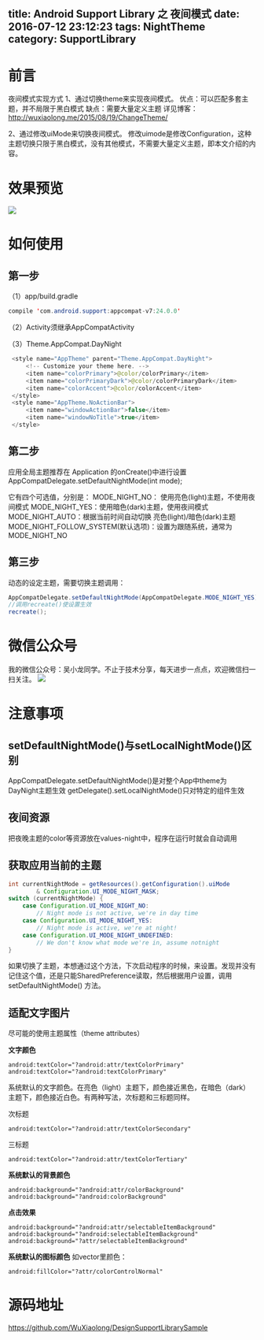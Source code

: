 title: Android Support Library 之 夜间模式
date: 2016-07-12 23:12:23
tags: NightTheme
category: SupportLibrary
---
# 前言
夜间模式实现方式
1、通过切换theme来实现夜间模式。
优点：可以匹配多套主题，并不局限于黑白模式
缺点：需要大量定义主题
详见博客：http://wuxiaolong.me/2015/08/19/ChangeTheme/

2、通过修改uiMode来切换夜间模式。
修改uimode是修改Configuration，这种主题切换只限于黑白模式，没有其他模式，不需要大量定义主题，即本文介绍的内容。

# 效果预览
![](http://7q5c2h.com1.z0.glb.clouddn.com/nightTheme.gif?watermark/2/text/5ZC05bCP6b6Z5ZCM5a24/font/5qW35L2T/fontsize/500/fill/I0VGRUZFRg==/dissolve/100/gravity/SouthEast/dx/10/dy/10)
<!--more-->
# 如何使用
## 第一步 
（1）app/build.gradle
```java
compile 'com.android.support:appcompat-v7:24.0.0'
```
（2）Activity须继承AppCompatActivity

（3）Theme.AppCompat.DayNight
```java
 <style name="AppTheme" parent="Theme.AppCompat.DayNight">
     <!-- Customize your theme here. -->
     <item name="colorPrimary">@color/colorPrimary</item>
     <item name="colorPrimaryDark">@color/colorPrimaryDark</item>
     <item name="colorAccent">@color/colorAccent</item>
 </style>
 <style name="AppTheme.NoActionBar">
     <item name="windowActionBar">false</item>
     <item name="windowNoTitle">true</item>
 </style>
```
## 第二步
应用全局主题推荐在 Application 的onCreate()中进行设置
AppCompatDelegate.setDefaultNightMode(int mode);

它有四个可选值，分别是：
MODE_NIGHT_NO： 使用亮色(light)主题，不使用夜间模式
MODE_NIGHT_YES：使用暗色(dark)主题，使用夜间模式
MODE_NIGHT_AUTO：根据当前时间自动切换 亮色(light)/暗色(dark)主题
MODE_NIGHT_FOLLOW_SYSTEM(默认选项)：设置为跟随系统，通常为 MODE_NIGHT_NO

## 第三步
动态的设定主题，需要切换主题调用：
```java
AppCompatDelegate.setDefaultNightMode(AppCompatDelegate.MODE_NIGHT_YES);
//调用recreate()使设置生效
recreate();
```

# 微信公众号
我的微信公众号：吴小龙同学。不止于技术分享，每天进步一点点，欢迎微信扫一扫关注。
![](http://7q5c2h.com1.z0.glb.clouddn.com/qrcode_wuxiaolong.jpg)

# 注意事项
## setDefaultNightMode()与setLocalNightMode()区别
AppCompatDelegate.setDefaultNightMode()是对整个App中theme为DayNight主题生效
getDelegate().setLocalNightMode()只对特定的组件生效

## 夜间资源
把夜晚主题的color等资源放在values-night中，程序在运行时就会自动调用

## 获取应用当前的主题
```java
int currentNightMode = getResources().getConfiguration().uiMode
        & Configuration.UI_MODE_NIGHT_MASK;
switch (currentNightMode) {
    case Configuration.UI_MODE_NIGHT_NO:
        // Night mode is not active, we're in day time
    case Configuration.UI_MODE_NIGHT_YES:
        // Night mode is active, we're at night!
    case Configuration.UI_MODE_NIGHT_UNDEFINED:
        // We don't know what mode we're in, assume notnight
}
```
如果切换了主题，本想通过这个方法，下次启动程序的时候，来设置。发现并没有记住这个值，还是只能SharedPreference读取，然后根据用户设置，调用 setDefaultNightMode() 方法。

## 适配文字图片
尽可能的使用主题属性（theme attributes）

**文字颜色**
```
android:textColor="?android:attr/textColorPrimary" 
android:textColor="?android:textColorPrimary"
```
系统默认的文字颜色。在亮色（light）主题下，颜色接近黑色，在暗色（dark）主题下，颜色接近白色。有两种写法，次标题和三标题同样。

次标题
```
android:textColor="?android:attr/textColorSecondary" 

```

三标题
```
android:textColor="?android:attr/textColorTertiary" 
```

**系统默认的背景颜色**
```
android:background="?android:attr/colorBackground"
android:background="?android:colorBackground"
```

**点击效果**
```
android:background="?android:attr/selectableItemBackground"
android:background="?android:selectableItemBackground"
android:background="?attr/selectableItemBackground"
```

**系统默认的图标颜色**
如vector里颜色：
```
android:fillColor="?attr/colorControlNormal"
```

# 源码地址
https://github.com/WuXiaolong/DesignSupportLibrarySample
